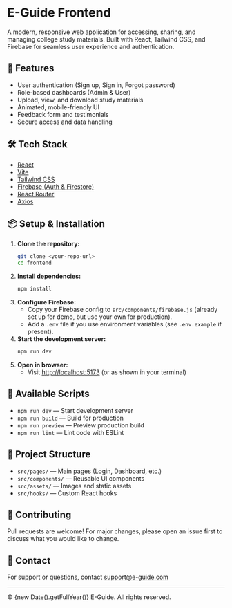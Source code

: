 # E-Guide Frontend

A modern, responsive web application for accessing, sharing, and managing college study materials. Built with React, Tailwind CSS, and Firebase for seamless user experience and authentication.

## 🚀 Features
- User authentication (Sign up, Sign in, Forgot password)
- Role-based dashboards (Admin & User)
- Upload, view, and download study materials
- Animated, mobile-friendly UI
- Feedback form and testimonials
- Secure access and data handling

## 🛠 Tech Stack
- [React](https://reactjs.org/)
- [Vite](https://vitejs.dev/)
- [Tailwind CSS](https://tailwindcss.com/)
- [Firebase (Auth & Firestore)](https://firebase.google.com/)
- [React Router](https://reactrouter.com/)
- [Axios](https://axios-http.com/)

## 📦 Setup & Installation
1. **Clone the repository:**
   ```bash
   git clone <your-repo-url>
   cd frontend
   ```
2. **Install dependencies:**
   ```bash
   npm install
   ```
3. **Configure Firebase:**
   - Copy your Firebase config to `src/components/firebase.js` (already set up for demo, but use your own for production).
   - Add a `.env` file if you use environment variables (see `.env.example` if present).
4. **Start the development server:**
   ```bash
   npm run dev
   ```
5. **Open in browser:**
   - Visit [http://localhost:5173](http://localhost:5173) (or as shown in your terminal)

## 📜 Available Scripts
- `npm run dev` — Start development server
- `npm run build` — Build for production
- `npm run preview` — Preview production build
- `npm run lint` — Lint code with ESLint

## 📁 Project Structure
- `src/pages/` — Main pages (Login, Dashboard, etc.)
- `src/components/` — Reusable UI components
- `src/assets/` — Images and static assets
- `src/hooks/` — Custom React hooks

## 🤝 Contributing
Pull requests are welcome! For major changes, please open an issue first to discuss what you would like to change.

## 📧 Contact
For support or questions, contact [support@e-guide.com](mailto:support@e-guide.com)

---
© {new Date().getFullYear()} E-Guide. All rights reserved.
